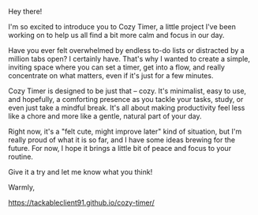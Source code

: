 Hey there!

I'm so excited to introduce you to Cozy Timer, a little project I've been working on to help us all find a bit more calm and focus in our day.

Have you ever felt overwhelmed by endless to-do lists or distracted by a million tabs open? I certainly have. That's why I wanted to create a simple, inviting space where you can set a timer, get into a flow, and really concentrate on what matters, even if it's just for a few minutes.

Cozy Timer is designed to be just that – cozy. It's minimalist, easy to use, and hopefully, a comforting presence as you tackle your tasks, study, or even just take a mindful break. It's all about making productivity feel less like a chore and more like a gentle, natural part of your day.

Right now, it's a "felt cute, might improve later" kind of situation, but I'm really proud of what it is so far, and I have some ideas brewing for the future. For now, I hope it brings a little bit of peace and focus to your routine.

Give it a try and let me know what you think!

Warmly,

 https://tackableclient91.github.io/cozy-timer/
